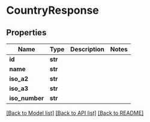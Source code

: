 # CountryResponse


## Properties
Name | Type | Description | Notes
------------ | ------------- | ------------- | -------------
**id** | **str** |  | 
**name** | **str** |  | 
**iso_a2** | **str** |  | 
**iso_a3** | **str** |  | 
**iso_number** | **str** |  | 

[[Back to Model list]](../README.md#documentation-for-models) [[Back to API list]](../README.md#documentation-for-api-endpoints) [[Back to README]](../README.md)


